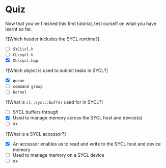 # Quiz

Now that you've finished this first tutorial, test ourself on what you have learnt so far.

?[Which header includes the SYCL runtime?]
-[ ] `SYCL\cl.h`
-[ ] `CL\sycl.h`
-[x] `CL\sycl.hpp`

?[Which object is used to submit tasks in SYCL?]
-[x] `queue`
-[ ] `command group`
-[ ] `kernel`

?[What is `cl::sycl::buffer` used for in SYCL?]
-[ ] SYCL buffers through 
-[x] Used to manage memory across the SYCL host and device(s)
-[ ] xx

?[What is a SYCL accessor?]
-[x] An accessor enables us to read and write to the SYCL host and device memory
-[ ] Used to manage memory on a SYCL device
-[ ] xx